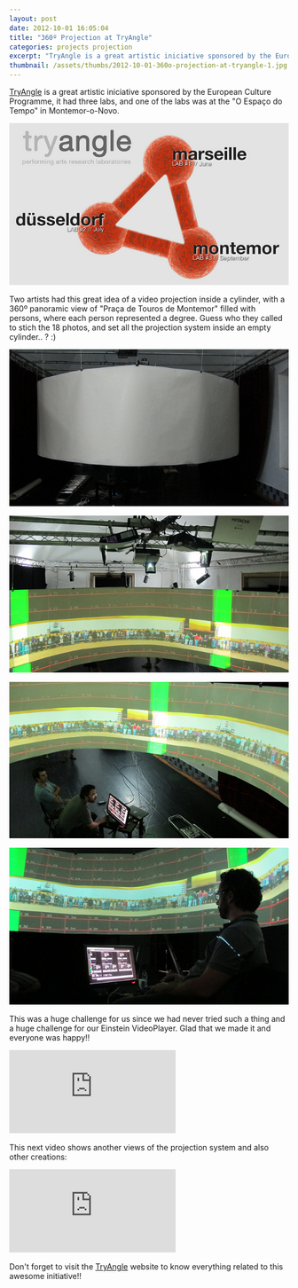 ```yaml
---
layout: post
date: 2012-10-01 16:05:04
title: "360º Projection at TryAngle"
categories: projects projection
excerpt: "TryAngle is a great artistic iniciative sponsored by the European Culture Programme, it had three labs, and one of the labs was at the \"O Espaço do Tempo\" in Montemor-o-Novo."
thumbnail: /assets/thumbs/2012-10-01-360o-projection-at-tryangle-1.jpg
---
```


<a href="http://tryangle.eu/">TryAngle</a> is a great artistic iniciative sponsored by the European Culture Programme, it had three labs, and one of the labs was at the "O Espaço do Tempo" in Montemor-o-Novo.

<img class="postimage" src="/assets/images/2012-10-01-360o-projection-at-tryangle-1.jpg"/>

Two artists had this great idea of a video projection inside a cylinder, with a 360º panoramic view of "Praça de Touros de Montemor" filled with persons, where each person represented a degree. Guess who they called to stich the 18 photos, and set all the projection system inside an empty cylinder.. ? :)

<a title="360º projection @ TryAngle by guibot, on Flickr" href="http://www.flickr.com/photos/guibot/8043625177/"><img class="postimage" alt="360º projection @ TryAngle" src="/assets/images/2012-10-01-360o-projection-at-tryangle-2.jpg"/></a>

<a title="360º projection @ TryAngle by guibot, on Flickr" href="http://www.flickr.com/photos/guibot/8043625677/"><img class="postimage" alt="360º projection @ TryAngle" src="/assets/images/2012-10-01-360o-projection-at-tryangle-3.jpg"/></a>

<a title="360º projection @ TryAngle by guibot, on Flickr" href="http://www.flickr.com/photos/guibot/8043634224/"><img class="postimage" alt="360º projection @ TryAngle" src="/assets/images/2012-10-01-360o-projection-at-tryangle-4.jpg"/></a>

<a href="http://www.flickr.com/photos/guibot/8043635488/" title="360º projection @ TryAngle by guibot, on Flickr"><img class="postimage" alt="360º projection @ TryAngle" src="/assets/images/2012-10-01-360o-projection-at-tryangle-5.jpg"/></a>

This was a huge challenge for us since we had never tried such a thing and a huge challenge for our Einstein VideoPlayer. Glad that we made it and everyone was happy!!

<div class="video-container"><iframe src="http://www.youtube.com/embed/ycPE7KixTzI" frameborder="0" allowfullscreen></iframe></div>

This next video shows another views of the projection system and also other creations:

<div class="video-container"><iframe src="http://www.youtube.com/embed/7uHrnEwZXKo" frameborder="0" allowfullscreen></iframe></div>

Don't forget to visit the <a href="http://tryangle.eu">TryAngle</a> website to know everything related to this awesome initiative!! 
